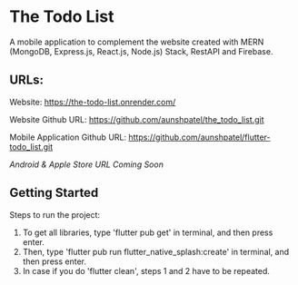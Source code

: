 # The Todo List
A mobile application to complement the website created with MERN (MongoDB, Express.js, React.js, Node.js) Stack, RestAPI and Firebase.

## URLs:
Website:  https://the-todo-list.onrender.com/

Website Github URL: https://github.com/aunshpatel/the_todo_list.git

Mobile Application Github URL: https://github.com/aunshpatel/flutter-todo_list.git

*Android & Apple Store URL Coming Soon*

## Getting Started
Steps to run the project:
1. To get all libraries, type 'flutter pub get' in terminal, and then press enter.
2. Then, type 'flutter pub run flutter_native_splash:create' in terminal, and then press enter.
3. In case if you do 'flutter clean', steps 1 and 2 have to be repeated.